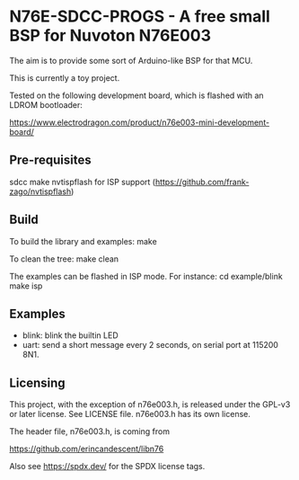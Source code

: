 N76E-SDCC-PROGS - A free small BSP for Nuvoton N76E003
======================================================

The aim is to provide some sort of Arduino-like BSP for that MCU.

This is currently a toy project.

Tested on the following development board, which is flashed with an
LDROM bootloader:

  https://www.electrodragon.com/product/n76e003-mini-development-board/


Pre-requisites
--------------

  sdcc
  make
  nvtispflash for ISP support (https://github.com/frank-zago/nvtispflash)


Build
-----

To build the library and examples:
  make

To clean the tree:
  make clean

The examples can be flashed in ISP mode. For instance:
  cd example/blink
  make isp


Examples
--------

- blink: blink the builtin LED
- uart:  send a short message every 2 seconds, on serial port at 115200 8N1.


Licensing
---------

This project, with the exception of n76e003.h, is released under the
GPL-v3 or later license. See LICENSE file. n76e003.h has its own license.

The header file, n76e003.h, is coming from

  https://github.com/erincandescent/libn76

Also see https://spdx.dev/ for the SPDX license tags.
